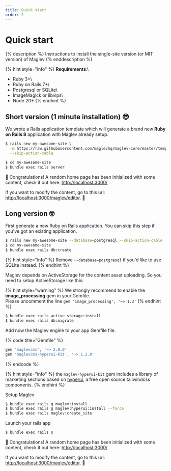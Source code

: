 ```yaml
---
title: Quick start
order: 2
---
```


# Quick start
{% description %}
Instructions to install the single-site version (or MIT version) of Maglev
{% enddescription %}


{% hint style="info" %}
**Requirements**:\
- Ruby 3+\
- Ruby on Rails 7+\
- Postgresql or SQLite\
- ImageMagick or libvips\
- Node 20+
{% endhint %}

## Short version (1 minute installation) 😎

We wrote a Rails application template which will generate a brand new **Ruby on Rails 8** application with Maglev already setup.

```bash
$ rails new my-awesome-site \
  -m https://raw.githubusercontent.com/maglevhq/maglev-core/master/template.rb \
  --skip-action-cable

$ cd my-awesome-site
$ bundle exec rails server
```

🎉 Congratulations! A random home page has been initialized with some content, check it out here: [http://localhost:3000/](http://localhost:3000/)

If you want to modify the content, go to this url: [http://localhost:3000/maglev/editor](http://localhost:3000/maglev/editor). 🚀

## Long version 🤓

First generate a new Ruby on Rails application. You can skip this step if you've got an existing application.

```bash
$ rails new my-awesome-site --database=postgresql --skip-action-cable
$ cd my-awesome-site
$ bundle exec rails db:create
```

{% hint style="info" %}
Remove `--database=postgresql` if you'd like to use SQLite instead.
{% endhint %}

Maglev depends on ActiveStorage for the content asset uploading. So you need to setup ActiveStorage like this:

{% hint style="warning" %}
We strongly recommend to enable the **image\_processing** gem in your Gemfile.\
Please uncomment the line `gem 'image_processing', '~> 1.3'`
{% endhint %}

```bash
$ bundle exec rails active_storage:install
$ bundle exec rails db:migrate
```

Add now the Maglev engine to your app Gemfile file.

{% code title="Gemfile" %}
```ruby
gem 'maglevcms', '~> 2.0.0'
gem 'maglevcms-hyperui-kit', '~> 1.2.0'
```
{% endcode %}

{% hint style="info" %}
the `maglev-hyperui-kit` gem includes a library of marketing sections based on [hyperui](https://www.hyperui.dev), a free open source tailwindcss components.
{% endhint %}

Setup Maglev

```bash
$ bundle exec rails g maglev:install
$ bundle exec rails g maglev:hyperui:install --force
$ bundle exec rails maglev:create_site
```

Launch your rails app

```bash
$ bundle exec rails s
```

🎉 Congratulations! A random home page has been initialized with some content, check it out here: [http://localhost:3000/](http://localhost:3000/)

If you want to modify the content, go to this url: [http://localhost:3000/maglev/editor](http://localhost:3000/maglev/editor). 🚀

